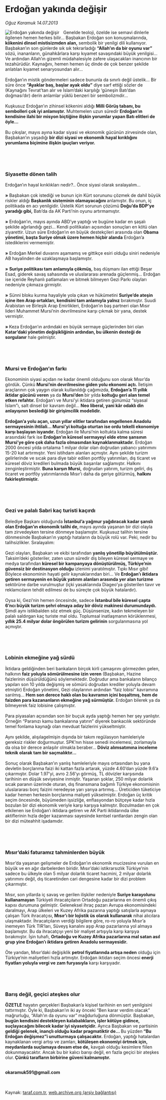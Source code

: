 # Erdoğan yakında değişir

*Oğuz Karamuk 14.07.2013*

<div class="yazi"><img align="left" alt="Erdoğan yakında değişir" border="0" src="http://www.taraf.com.tr/fotoraflar/makaleler/erdogan-yakinda-degisir_5756_orijinal.jpg" style="border-right-width:10px; border-color:#FFFFFF"/>Genelde teoloji, özelde ise semavi dinlerle ilgilenen hemen herkes bilir... Başbakan Erdoğan son konuşmalarında, <strong>kökenini dinsel mistisizmden alan,</strong> sembolik bir yenilgi dili kullanıyor. Başbakan’ın son günlerde sık sık tekrarladığı <strong>“Allah’ın da bir oyunu var”</strong> sözü, inananların, günahkârlara karşı kıyamet savaşındaki büyük yenilgisi... Ve ardından Allah’ın gizemli müdahalesiyle zafere ulaşacakları inancının bir tezahürüdür. Kaynağını, hemen hemen üç dinde de çok benzer şekilde anlatılan kıyamet senaryosundan alır...<br/><br/>Erdoğan’ın mistik göndermeleri sadece bununla da sınırlı değil üstelik... Bir süre önce <strong>“Ayaklar baş, başlar ayak oldu”</strong> diye sarf ettiği sözler de (Kaynağını Tevrat’tan alır ve İslam’daki karşılığı ‘güneşin Batı’dan doğması’dır) derin anlamlar yüklü benzeri bir sembolizmdir...<br/><br/>Kuşkusuz Erdoğan’ın zihinsel kökenini aldığı <strong>Milli Görüş tabanı, bu sembolleri çok iyi anlamıştır.</strong> Muhtemelen uzun süredir <strong>Erdoğan’ın kendisine ilahi bir misyon biçtiğine ilişkin yorumlar yapan Batı elitleri de öyle...<br/></strong><br/>Bu çıkışlar, mayıs ayına kadar siyasi ve ekonomik gücünün zirvesinde olan, Başbakan’ın yaşadığı <strong>bir dizi siyasi ve ekonomik hayal kırıklığını yorumlama biçimine ilişkin ipuçları veriyor.<br/></strong><br/>
<h3><br/></h3>
<h3>Siyasette dönen talih</h3>Erdoğan’ın hayal kırıklıkları nedir?.. Önce siyasi olarak sıralayalım...<br/><br/><strong>»</strong> Başbakan çok istediği ve bunun için Kürt sorununu çözmek de dahil büyük riskler aldığı <strong>Başkanlık sisteminin olamayacağını </strong>anlamıştır. Bu onun, iç politikada en acı yenilgidir. Üstelik Kürt sorunun çözümü <strong>Doğu’da BDP’ye yaradığı gibi,</strong> Batı’da da AK Parti’nin oyunu artırmamıştır.<br/><br/><strong>»</strong> Erdoğan’ın, mayıs ayında ABD’ye yaptığı ve bugüne kadar en şaşalı şekilde ağırlandığı gezi... Kendi politikaları açısından sonuçları en kötü olan ziyarettir. Uzun süre Erdoğan’ın en büyük destekçileri arasında olan <strong>Obama yönetimi, başta Suriye olmak üzere hemen hiçbir alanda</strong> Erdoğan’a istediklerini vermemiştir.<br/><br/><strong>»</strong> Erdoğan Merkel duvarını aşamamış ve gittikçe esiri olduğu siniri nedeniyle AB hayalinden de uzaklaşmaya başlamıştır.<br/><br/><strong>»</strong> <strong>Suriye politikası tam anlamıyla çökmüş,</strong> baş düşmanı ilan ettiği Beşar Esad, giderek savaş sahasında ve uluslararası arenada güçlenmiş... Erdoğan ise içeride Reyhanlı patlamaları ve bitmek bilmeyen Gezi Parkı olayları nedeniyle çıkmaza girmiştir.<br/><br/><strong>»</strong> Sünni bloku kurma hayaliyle yola çıkan ve hükümetini <strong>Suriye’de ateşin içine iten Arap ortakları, kendisini tam anlamıyla yalnız</strong> bırakmıştır. Suudi Arabistan ve Birleşik Arap Emirlikleri, Erdoğan’ın baş partneri olan Mısır lideri Muhammet Mursi’nin devrilmesine karşı çıkmak bir yana, destek vermiştir.<br/><br/><strong>» </strong>Keza Erdoğan’ın ardındaki en büyük sermaye güçlerinden biri olan <strong>Katar’daki yönetim değişikliğinin ardından, bu ülkenin desteği de sorgulanır</strong> hale gelmiştir.<br/><br/>
<h3><br/></h3>
<h3>Mursi ve Erdoğan’ın farkı</h3>Ekonominin siyasi açıdan ne kadar önemli olduğunu son olarak Mısır’da gördük. Çünkü <strong>Mursi’nin devrilmesine giden yolu ekonomi açtı.</strong> İletişim araçlarının çok yaygın olarak kullanıldığı çağımızda, <strong>Erdoğan’a 11 yıllık iktidar gücünü veren</strong> ya da <strong>Mursi’den </strong>bir yılda <strong>koltuğu geri alan temel etken refahtır.</strong> Erdoğan’ı ve Mursi’yi iktidara getiren günümüz “siyasal İslam”ı, salt dinsel bir kavram değil... <strong>Neo liberal, yani kâr odaklı din anlayışının beslediği bir girişimcilik modelidir.<br/></strong><br/><strong>Erdoğan’a yolu açan, uzun yıllar elitler tarafından engellenen Anadolu sermayesinin ihtilali... Mursi’yi koltuğa oturtan ise ordu tekelli ekonomiye karşı başlayan isyandır.</strong> Erdoğan ile Mursi’nin koltukta kalma süresi arasındaki fark ise <strong>Erdoğan’ın küresel sermayeyi elde etme şansının Mursi’ye göre çok daha fazla olmasından kaynaklanmaktadır.</strong> Erdoğan 2000 öncesi yılda ortalama 1 milyar dolar olan doğrudan yabancı yatırımını 15-20 kat artırmıştır. Yeni istihdam alanları açmıştır. Aynı şekilde turizm gelirlerinde ve sıcak para diye tabir edilen portföy yatırımları, dış ticaret ve küresel döviz kredileri bulmada büyük başarılar sağlamıştır. Halkını zenginleştirmiştir. <strong>Buna karşın Mursi,</strong> doğrudan yatırım, turizm geliri, dış ticaret ve portföy yatırımlarında Mısır’ı daha da geriye götürmüş, <strong>halkını fakirleştirmiştir.<br/></strong><br/>
<h3><br/></h3>
<h3>Gezi ve palalı Sabri kaç turisti kaçırdı</h3>Belediye Başkanı olduğunda <strong>İstanbul’a yağmur yağdıracak kadar şanslı olan Erdoğan’ın ekonomik talihi de, </strong>mayıs ayında yaşanan bir dizi olayla tam zirvedeyken tersine dönmeye başlamıştır. Kuşkusuz talihin tersine dönmesinde Başbakan’ın yaptığı hataların da büyük rolü var. Peki, nedir bu talihsizlikler. Sıralayalım:<br/><br/>Gezi olayları, Başbakan ve ekibi tarafından <strong>yanlış yönetilip büyütülmüştür.</strong> Taksim’deki gösteriler, zaten uzun süredir diş bileyen küresel sermaye ve medya tarafından<strong> küresel bir kampanyaya dönüştürülmüş, Türkiye’nin güvensiz bir destinasyon olduğu </strong>izlenimi yaratılmıştır. Tıpkı Mısır gibi! Böylece ekonominin hayati gelir kaynaklarından biri... Ve <strong>Erdoğan’ı iktidara getiren sermayenin en büyük yatırım alanları arasında yer alan turizme </strong>sektörüne darbe vurulmuştur (içki yasaklarında Diageo’ya gösterilen tavır ve reklamcıların tehdit edilmesi de bu süreçte çok büyük hatalardır).<br/><br/>Oysa ki, Gezi’nin hemen öncesinde, sadece <strong>İstanbul bile küresel çapta 6’ncı büyük turizm şehri olmaya aday bir döviz makinesi durumundaydı.</strong> Şimdi aynı istikbalden söz etmek güç. Düşünsenize, kadın tekmeleyen bir palalı saldırgan kaç turiste mal oldu. Toplumsal inatlaşmanın körüklenmesi, <strong>yıllık 25.4 milyar dolar öngörülen turizm gelirinin</strong> sorgulanmasına yol açmıştır.<br/><br/>
<h3><br/></h3>
<h3>Lobinin ekmeğine yağ sürdü</h3>İktidara geldiğinden beri bankaların birçok kirli çamaşırını görmezden gelen, halkının <strong>faiz yoluyla sömürülmesine izin veren</strong> (Başbakan, Hazine faizlerinin düşürüldüğünü söylemektedir. Doğrudur ama bankaların bilanço yapıları son 10 yılda değişmiş ve sömürü doğrudan krediler yoluyla devam etmiştir) Erdoğan yönetimi, Gezi olaylarının ardından “faiz lobisi” kavramına sarılmış... <strong>Hem son derece haklı olan bu kavramın içini boşaltmış, hem de faizden para kazananların ekmeğine yağ sürmüştür.</strong> Erdoğan bilerek ya da bilmeyerek faiz lobisine çalışmıştır.<br/><br/>Para piyasaları açısından son bir buçuk ayda yaptığı hemen her şey yanlıştır. Örneğin “Paranızı kamu bankalarına yatırın” diyerek bankacılık sektöründe temel fonlama kaynağı olan mevduat faizlerini yükseltmiştir.<br/><br/>Aynı şekilde, alışılagelmişin dışında bir takım regülasyon hamleleriyle gereksiz riskler doğurmuştur. SPK’nın hisse senedi incelemesi, zorlamayla da olsa bir derece anlaşılır olmakla beraber... <strong>Döviz alımsatımına inceleme teknik olarak tam bir saçmalıktır...<br/></strong><br/>Sonuç olarak Başbakan’ın yanlış hamleleriyle mayıs ortasından bu yana devletin borçlanma faizi iki kattan fazla artarak, yüzde 4.60’dan yüzde 9.6’a çıkarmıştır. Dolar 1.97’yi, avro 2.56’yı görmüş, TL dövizler karşısında tarihinin en düşük seviyesine inmiştir. Yaşanan şoklar, 250 milyar dolarlık sıcak paranın üzerinde oturan, dış finansmana bağımlı Türkiye ekonomisinin uluslararası borç faizini neredeyse yarı yarıya artırmış... Üreticiden tüketiciye kadar hemen herkesin borçlanma maliyeti yükselmiştir. Erdoğan üç kritik seçim öncesinde, büyümeden işsizliğe, enflasyondan bütçeye kadar hızla bozulan bir dizi ekonomik veriyle karşı karşıya kalmıştır. Bozulmadan en çok etkilenen ise Erdoğan’ı iktidara getiren ve AK Parti iktidarında ülke aktiflerinin hızla değer kazanması sayesinde kentsel rantlardan zengin olan bir dizi müteahhit işadamıdır.<br/><br/>
<h3><br/></h3>
<h3>Mısır’daki faturamız tahminlerden büyük</h3>Mısır’da yaşanan gelişmeler de Erdoğan’ın ekonomik mucizesine vurulan en büyük ve en ağır darbelerden biridir. Mısır’daki istikrarsızlık Türkiye’nin sadece bu ülkeyle olan 5 milyar dolarlık ticaret hacmini, 2 milyar dolarlık yatırımını değil, dış ticaretinden cari dengesine kadar bir dizi problem çıkarmıştır.<br/><br/>Mısır, son yıllarda iç savaş ve gerilen ilişkiler nedeniyle <strong>Suriye karayolunu kullanamayan</strong> Türkiyeli ihracatçıların Ortadoğu pazarlarına en önemli çıkış kapısı durumuna gelmiştir. Geleneksel ihraç pazarı Avrupa ekonomisindeki daralmayı, Arap ülkeleri ve Kuzey Afrika pazarına yaptığı satışlarla aşmaya çalışan Türk ihracatçısı,<strong> Mısır’ı bir lojistik üs olarak kullanarak</strong> nihai alıcılara ulaşmaktadır. İhracatçıların verdiği bilgilere göre, ro-ro yoluyla Mısır’a inemeyen Türk TIR’ları, Süveyş kanalını aşıp Arap pazarlarına yol almaya başlamıştır. Bu da ihracatçıyı yeni bir maliyet artışıyla karşı karşıya bırakmıştır. İşin tuhafı, <strong>Ortadoğu ve Kuzey Afrika pazarlarına mal satan asıl grup yine Erdoğan’ı iktidara getiren Anadolu sermayesidir.<br/></strong><br/>Öte yandan, Mısır’daki değişiklik <strong>petrol fiyatlarında artışa neden</strong> olduğu için Türkiye’nin maliyetleri hızla artmıştır. Erdoğan iktidarı seçim öncesi <strong>enerji fiyatları yoluyla vergi ve zam furyasıyla</strong> karşı karşıyadır.<br/><br/>
<h3><br/></h3>
<h3>Barış değil, geçici ateşkes olur</h3>
<p><strong>ÖZETLE</strong> hayatın gerçekleri Başbakan’a kişisel tarihinin en sert yenilgisini tattırmıştır. Öyle ki, Başbakan’ın iki ay önceki “Ben karar verdim olacak” mağrurluğu, “Allah’ın da oyunu var” mağdurluğuna dönmüştür. Başbakan, <strong>bugün kendisini destekleyen kalabalıkların, işler kötüye gidince, suçlayacağını bilecek kadar iyi siyasetçidir.</strong> Ayrıca Başbakan ve partisinin <strong>geldiği gelenek, inançlı olduğu kadar pragmatiktir de... </strong>Bu yüzden<strong> “Bu Erdoğan değişmez”i unutturmaya çalışacaktır.</strong> Erdoğan, yaptığı hatalardan kaynaklanan vergi artışı ve zamları, <strong>kötüleşen ekonomiyi örtmek için, meydanlarda suçlamaya devam etse de,</strong> kavgalı olduğu kesimlere fiilen dokunmayacaktır. Ancak bu bir kalıcı barışı değil, en fazla geçici bir ateşkes olur.<strong> Çünkü tarafların birbirine güveni kalmamıştır.<br/></strong><br/><strong></strong></p>
<p><strong>okaramuk591@gmail.com<br/></strong><br/><br/></p>
</div>

Kaynak: [taraf.com.tr](http://www.taraf.com.tr:80/oguz-karamuk/makale-erdogan-yakinda-degisir.htm), [web.archive.org (arşiv bağlantısı)](http://web.archive.org/web/20130717190700/http://www.taraf.com.tr:80/oguz-karamuk/makale-erdogan-yakinda-degisir.htm)
